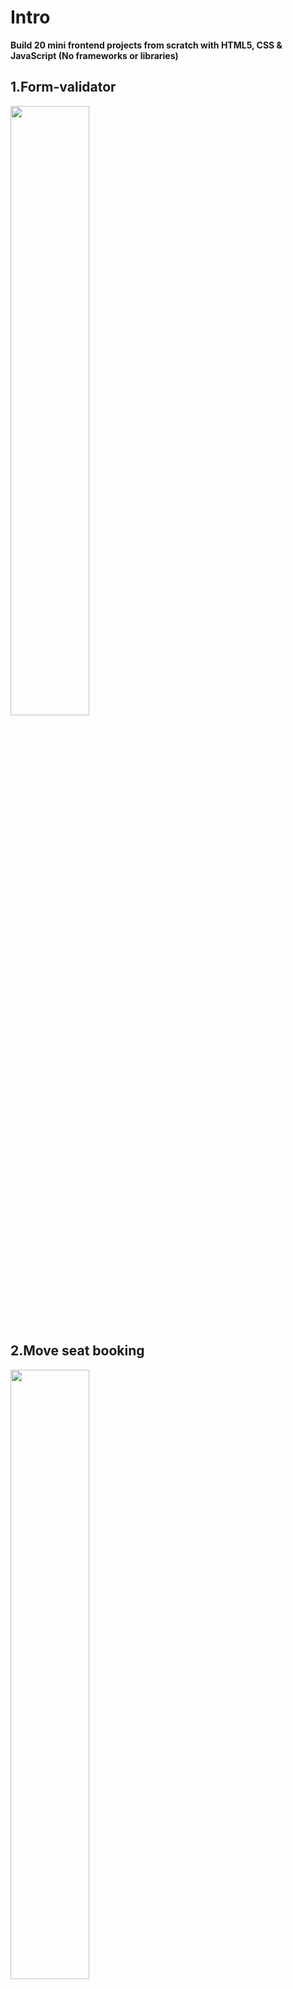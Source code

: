 # Intro

**Build 20 mini frontend projects from scratch with HTML5, CSS & JavaScript (No frameworks or libraries)**

## 1.Form-validator

<img src="https://user-images.githubusercontent.com/47516835/90860387-df705e80-e3c4-11ea-8d99-d798ab507a95.gif" width="50%"/>

<!-- ![ Form-validator](https://user-images.githubusercontent.com/47516835/90860387-df705e80-e3c4-11ea-8d99-d798ab507a95.gif) -->

## 2.Move seat booking

<img src="https://user-images.githubusercontent.com/47516835/90860441-f6af4c00-e3c4-11ea-9b48-1193e233233b.gif" width="50%"/>

<!-- ![move seat booking](https://user-images.githubusercontent.com/47516835/90860441-f6af4c00-e3c4-11ea-9b48-1193e233233b.gif) -->

## 3.Custom video player

<img src="https://user-images.githubusercontent.com/47516835/90862924-24968f80-e3c9-11ea-812e-693900869179.gif" width="50%"/>

<!-- ![custom video player 7](https://user-images.githubusercontent.com/47516835/90862924-24968f80-e3c9-11ea-812e-693900869179.gif) -->

## 4.Exchange rate calculator

<img src="https://user-images.githubusercontent.com/47516835/90860434-f31bc500-e3c4-11ea-9b61-967bdc79cc90.gif" width="50%"/>

<!-- ![exchange rate calculator](https://user-images.githubusercontent.com/47516835/90860434-f31bc500-e3c4-11ea-9b61-967bdc79cc90.gif) -->

## 5.Dom Array Methods

<img src="https://user-images.githubusercontent.com/47516835/90860429-f1520180-e3c4-11ea-8012-1ae94574ca4e.gif" width="50%"/>

<!-- ![Dom Array Methods](https://user-images.githubusercontent.com/47516835/90860429-f1520180-e3c4-11ea-8012-1ae94574ca4e.gif) -->

## 6.Modal Menu Slider

<img src="https://user-images.githubusercontent.com/47516835/90860439-f4e58880-e3c4-11ea-9fde-0482bf610fb0.gif" width="50%"/>

<!-- ![Modal Menu Slider ](https://user-images.githubusercontent.com/47516835/90860439-f4e58880-e3c4-11ea-9fde-0482bf610fb0.gif) -->

## 7.Hangman

<img src="https://user-images.githubusercontent.com/47516835/91683967-054dee00-eb91-11ea-9f12-8f0c98c3a454.gif" width="50%"/>

<!-- ![hangman](https://user-images.githubusercontent.com/47516835/91683967-054dee00-eb91-11ea-9f12-8f0c98c3a454.gif) -->

## 8.Meal-finder

<img src="https://user-images.githubusercontent.com/47516835/91832531-7c15e480-ec80-11ea-80a9-26bb1561d9a2.gif" width="50%"/>

<!-- ![meal-finder](https://user-images.githubusercontent.com/47516835/91832531-7c15e480-ec80-11ea-80a9-26bb1561d9a2.gif) -->

## 9.Expense-Tracker

<img src="https://user-images.githubusercontent.com/47516835/93047537-b1b2c880-f697-11ea-9205-3cbbb20e6946.gif" width="50%"/>

<!-- ![expens_tracker](https://user-images.githubusercontent.com/47516835/93047537-b1b2c880-f697-11ea-9205-3cbbb20e6946.gif) -->

## 10. Music-player

<img src="https://user-images.githubusercontent.com/47516835/93416115-0d6f9280-f8e0-11ea-9ef2-084fe6d377ee.gif" width="50%"/>

<!-- ![music-player](https://user-images.githubusercontent.com/47516835/93416115-0d6f9280-f8e0-11ea-9ef2-084fe6d377ee.gif) -->

## 11. Infinite-scroll-blog

<img src="https://user-images.githubusercontent.com/47516835/96101853-da391700-0f10-11eb-9367-408093929f55.gif" width="50%"/>

<!-- ![INFINITE-SCROLL-BLOG](https://user-images.githubusercontent.com/47516835/96101853-da391700-0f10-11eb-9367-408093929f55.gif) -->

## 12. Typing-game

<img src="https://user-images.githubusercontent.com/47516835/96421311-96f0e800-1231-11eb-8bf0-1bc59b17867f.gif" width="50%"/>

<!--
![typing-game](https://user-images.githubusercontent.com/47516835/96421311-96f0e800-1231-11eb-8bf0-1bc59b17867f.gif) -->

## 13. Text-Speech-Reader

<img src="https://user-images.githubusercontent.com/47516835/97129610-ab2d6b80-1782-11eb-9cd2-491187834a5c.gif" width="50%"/>

<!-- ![TEXT-SPEECH-READER](https://user-images.githubusercontent.com/47516835/97129610-ab2d6b80-1782-11eb-9cd2-491187834a5c.gif) -->

<!-- ## 14. Momory-Card -->

<!-- ![momory_cards](https://user-images.githubusercontent.com/47516835/97694502-01354280-1ae6-11eb-90b3-4e072d03a584.gif) -->

<img src="https://user-images.githubusercontent.com/47516835/97694502-01354280-1ae6-11eb-90b3-4e072d03a584.gif" width="50%"/>
